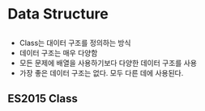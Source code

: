 # Data Structure

##

- Class는 대이터 구조를 정의하는 방식
- 데이터 구조는 매우 다양함
- 모든 문제에 배열을 사용하기보다 다양한 데이터 구조를 사용
- 가장 좋은 데이터 구조는 없다. 모두 다른 데에 사용된다.

## ES2015 Class
